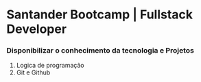 # Santander Bootcamp | Fullstack Developer
### Disponibilizar o conhecimento da tecnologia e Projetos

1. Logica de programação
2. Git e Github